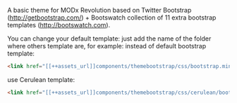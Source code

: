 A basic theme for MODx Revolution based on Twitter Bootstrap (http://getbootstrap.com/) + Bootswatch collection of 11 extra bootstrap templates (http://bootswatch.com).

You can change your default template: just add the name of the folder where others template are, for example:
instead of default bootstrap template:
```html
<link href="[[++assets_url]]components/themebootstrap/css/bootstrap.min.css" rel="stylesheet">
```
use Cerulean template:
```html
<link href="[[++assets_url]]components/themebootstrap/css/cerulean/bootstrap.min.css" rel="stylesheet">
```